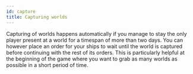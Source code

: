 ```yaml
---
id: capture
title: Capturing worlds
---
```


Capturing of worlds happens automatically if you manage to stay the only player present at a world for a timespan of more than two days. You can however place an order for your ships to wait until the world is captured before continuing with the rest of its orders. This is particularly helpful at the beginning of the game where you want to grab as many worlds as possible in a short period of time.